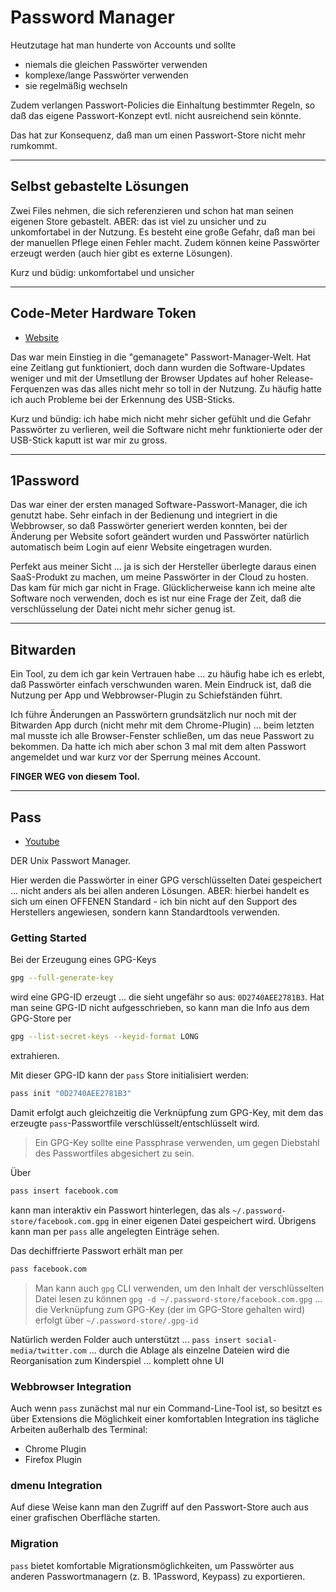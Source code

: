 # Password Manager

Heutzutage hat man hunderte von Accounts und sollte

* niemals die gleichen Passwörter verwenden
* komplexe/lange Passwörter verwenden
* sie regelmäßig wechseln

Zudem verlangen Passwort-Policies die Einhaltung bestimmter Regeln, so daß das eigene Passwort-Konzept evtl. nicht ausreichend sein könnte.

Das hat zur Konsequenz, daß man um einen Passwort-Store nicht mehr rumkommt.

---

## Selbst gebastelte Lösungen

Zwei Files nehmen, die sich referenzieren und schon hat man seinen eigenen Store gebastelt. ABER: das ist viel zu unsicher und zu unkomfortabel in der Nutzung. Es besteht eine große Gefahr, daß man bei der manuellen Pflege einen Fehler macht. Zudem können keine Passwörter erzeugt werden (auch hier gibt es externe Lösungen).

Kurz und büdig: unkomfortabel und unsicher

---

## Code-Meter Hardware Token

* [Website](https://www.wibu.com/de/produkte/codemeter/cmdongle.html)

Das war mein Einstieg in die "gemanagete" Passwort-Manager-Welt. Hat eine Zeitlang gut funktioniert, doch dann wurden die Software-Updates weniger und mit der Umsetllung der Browser Updates auf hoher Release-Ferquenzen was das alles nicht mehr so toll in der Nutzung. Zu häufig hatte ich auch Probleme bei der Erkennung des USB-Sticks.

Kurz und bündig: ich habe mich nicht mehr sicher gefühlt und die Gefahr Passwörter zu verlieren, weil die Software nicht mehr funktionierte oder der USB-Stick kaputt ist war mir zu gross.

---

## 1Password

Das war einer der ersten managed Software-Passwort-Manager, die ich genutzt habe. Sehr einfach in der Bedienung und integriert in die Webbrowser, so daß Passwörter generiert werden konnten, bei der Änderung per Website sofort geändert wurden und Passwörter natürlich automatisch beim Login auf eienr Website eingetragen wurden.

Perfekt aus meiner Sicht ... ja is sich der Hersteller überlegte daraus einen SaaS-Produkt zu machen, um meine Passwörter in der Cloud zu hosten. Das kam für mich gar nicht in Frage. Glücklicherweise kann ich meine alte Software noch verwenden, doch es ist nur eine Frage der Zeit, daß die verschlüsselung der Datei nicht mehr sicher genug ist.

---

## Bitwarden

Ein Tool, zu dem ich gar kein Vertrauen habe ... zu häufig habe ich es erlebt, daß Passwörter einfach verschwunden waren. Mein Eindruck ist, daß die Nutzung per App und Webbrowser-Plugin zu Schiefständen führt.

Ich führe Änderungen an Passwörtern grundsätzlich nur noch mit der Bitwarden App durch (nicht mehr mit dem Chrome-Plugin) ... beim letzten mal musste ich alle Browser-Fenster schließen, um das neue Passwort zu bekommen. Da hatte ich mich aber schon 3 mal mit dem alten Passwort angemeldet und war kurz vor der Sperrung meines Account.

**FINGER WEG von diesem Tool.**

---

## Pass

* [Youtube](https://www.youtube.com/watch?v=hlRQTj1D9LA)

DER Unix Passwort Manager.

Hier werden die Passwörter in einer GPG verschlüsselten Datei gespeichert ... nicht anders als bei allen anderen Lösungen. ABER: hierbei handelt es sich um einen OFFENEN Standard - ich bin nicht auf den Support des Herstellers angewiesen, sondern kann Standardtools verwenden.

### Getting Started

Bei der Erzeugung eines GPG-Keys

```bash
gpg --full-generate-key
```

wird eine GPG-ID erzeugt ... die sieht ungefähr so aus: `0D2740AEE2781B3`. Hat man seine GPG-ID nicht aufgesschrieben, so kann man die Info aus dem GPG-Store per

```bash
gpg --list-secret-keys --keyid-format LONG
```

extrahieren.

Mit dieser GPG-ID kann der `pass` Store initialisiert werden:

```bash
pass init "0D2740AEE2781B3"
```

Damit erfolgt auch gleichzeitig die Verknüpfung zum GPG-Key, mit dem das erzeugte `pass`-Passwortfile verschlüsselt/entschlüsselt wird.

> Ein GPG-Key sollte eine Passphrase verwenden, um gegen Diebstahl des Passwortfiles abgesichert zu sein.

Über

```bash
pass insert facebook.com
```

kann man interaktiv ein Passwort hinterlegen, das als `~/.password-store/facebook.com.gpg` in einer eigenen Datei gespeichert wird. Übrigens kann man per `pass` alle angelegten Einträge sehen.

Das dechiffrierte Passwort erhält man per

```bash
pass facebook.com
```

> Man kann auch `gpg` CLI verwenden, um den Inhalt der verschlüsselten Datei lesen zu können `gpg -d ~/.password-store/facebook.com.gpg` ... die Verknüpfung zum GPG-Key (der im GPG-Store gehalten wird) erfolgt über `~/.password-store/.gpg-id`

Natürlich werden Folder auch unterstützt ... `pass insert social-media/twitter.com` ... durch die Ablage als einzelne Dateien wird die Reorganisation zum Kinderspiel ... komplett ohne UI

### Webbrowser Integration

Auch wenn `pass` zunächst mal nur ein Command-Line-Tool ist, so besitzt es über Extensions die Möglichkeit einer komfortablen Integration ins tägliche Arbeiten außerhalb des Terminal:

* Chrome Plugin
* Firefox Plugin

### dmenu Integration

Auf diese Weise kann man den Zugriff auf den Passwort-Store auch aus einer grafischen Oberfläche starten.

### Migration

`pass` bietet komfortable Migrationsmöglichkeiten, um Passwörter aus anderen Passwortmanagern (z. B. 1Password, Keypass) zu exportieren.
